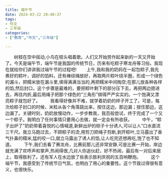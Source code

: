 ```yaml
---
title: 端午节
date: 2024-03-22 20:40:37
tags:
- 作文
- 三年级
categories:
- ["教育","作文","三年级"]

---
```

&emsp;&emsp;树枝在空中摇动,小鸟在枝头唱着歌。人们又开始劳作起来新的一天又开始了。今天是端午节，端午节是我国的传统节日，历来有吃粽子寒龙舟等习俗。我现在就给你们讲讲我过端午节的过程吧!
&emsp;&emsp;上午,我和我的奶妈在一起包粽子,我先煮好的粽叶，调好的馅料，还有棒综绳放好，再取两片粽叶绕半圈，形成一个绿色的漏斗，把糯米放在漏斗里,填得满满当当的,再把糯米中间掏空;在那儿放各种各样的馅,然后封口，这个步骤是最难的，要把粽叶剩下的部分压下去，再把两边摁进去，再往内折,最后用绳子把那个绿色的“三角形”绑得严严实实的。一个饱满又漂亮粽子就包好了。
&emsp;&emsp;我看得好像并不难，就学着奶奶的样子开工了。可是，每次给粽子封口的时候，米粒从各个角落跳出来，按住这边，那边漏；按住那边，这边漏了。关键时刻，奶奶放慢动作，一步步教我，我百般尝试，终于完成了一个又一个粽子。我明白了任何事情只要用心去做，就一定会有所收获。
&emsp;&emsp;中午，“粽子出炉了"奶奶带着喜悦的心情喊道,新鲜出炉的棕子十分诱人,可以让人“口水直流三千尺。我立马跑过去，不顾粽子的烫,用剪刀把绳子剪断,剥开粽叶,立马露出了香气扑鼻的糯米,猛的咬一口,就立马露出了诱人的馅,让人吃完还想再吃,饱了也不知道。
&emsp;&emsp;下午,我们去看了赛龙舟，比赛前那儿还非常安静,可是比赛一开始，岸边就充满了欢呼声和掌声,热闹得很,几对人你追伙赶，好不热闹，最后有一对后来居上，取得胜利了。还有军人在水边放了些表示胜利庆祝的五百响鞭炮。
&emsp;&emsp;这个端午节，我感受到了传统节日气氛，也明白了用心的重要性。这个节我过得很有意义，也很快乐。